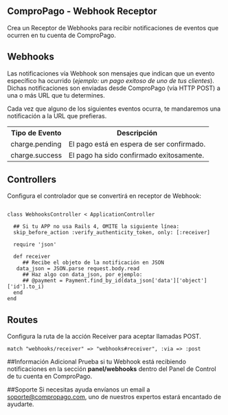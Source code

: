 ## ComproPago - Webhook Receptor
Crea un Receptor de Webhooks para recibir notificaciones de eventos que ocurren en tu cuenta de ComproPago.

## Webhooks
Las notificaciones vía Webhook son mensajes que indican que un evento específico ha ocurrido (<i>ejemplo: un pago exitoso de uno de tus clientes</i>). Dichas notificaciones son enviadas desde ComproPago (vía HTTP POST) a una o más URL que tu determines.

Cada vez que alguno de los siguientes eventos ocurra, te mandaremos una notificación a la URL que prefieras.
<table class="table">
	<tr>
		<th>Tipo de Evento</th>
		<th>Descripción</th>
	</tr>
	<tr>
		<td><span class="label" id="label-event">charge.pending</span></td>
		<td>El pago está en espera de ser confirmado.</td>
	</tr>
	<tr>
		<td><span class="label" id="label-event">charge.success</span></td>
		<td>El pago ha sido confirmado exitosamente.</td>
	</tr>
</table>

## Controllers
Configura el controlador que se convertirá en receptor de Webhook:
<pre><code>
class WebhooksController < ApplicationController

  ## Si tu APP no usa Rails 4, OMITE la siguiente línea:
  skip_before_action :verify_authenticity_token, only: [:receiver]

  require 'json'

  def receiver
     ## Recibe el objeto de la notificación en JSON
   data_json = JSON.parse request.body.read
     ## Haz algo con data_json, por ejemplo:
     ## @payment = Payment.find_by_id(data_json['data']['object']['id'].to_i)
  end
end
</code></pre>

## Routes
Configura la ruta de la acción Receiver para aceptar llamadas POST.
<pre><code>match "webhooks/receiver" => "webhooks#receiver", :via => :post</code></pre>

##Información Adicional
Prueba si tu Webhook está recibiendo notificaciones en la sección **panel/webhooks** dentro del Panel de Control de tu cuenta en ComproPago.

##Soporte
Si necesitas ayuda envíanos un email a <a href="mailto:soporte@compropago.com?Subject=Soporte" target="_top">soporte@compropago.com</a>, uno de nuestros expertos estará encantado de ayudarte.